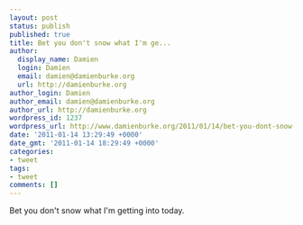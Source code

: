 ```yaml
---
layout: post
status: publish
published: true
title: Bet you don't snow what I'm ge...
author:
  display_name: Damien
  login: Damien
  email: damien@damienburke.org
  url: http://damienburke.org
author_login: Damien
author_email: damien@damienburke.org
author_url: http://damienburke.org
wordpress_id: 1237
wordpress_url: http://www.damienburke.org/2011/01/14/bet-you-dont-snow-what-im-ge/
date: '2011-01-14 13:29:49 +0000'
date_gmt: '2011-01-14 18:29:49 +0000'
categories:
- tweet
tags:
- tweet
comments: []
---
```

<p>Bet you don't snow what I'm getting into today.</p>
